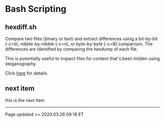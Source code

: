 # Bash Scripting

## hexdiff.sh

Compare two files (binary or text) and extract differences using a bit-by-bit (-c=b), nibble-by-nibble (-c=n), or byte-by-byte (-c=B) comparison. The differences are identified by comparing the hexdump of each file.

This is potentially useful to inspect files for content that's been hidden using steganography.

Click [here](hexdiff.md) for details.

## next item

this is the next item

<hr class="tight"><p class="timestamp">Page updated >= 2020.03.26 09:16 ET</p>
